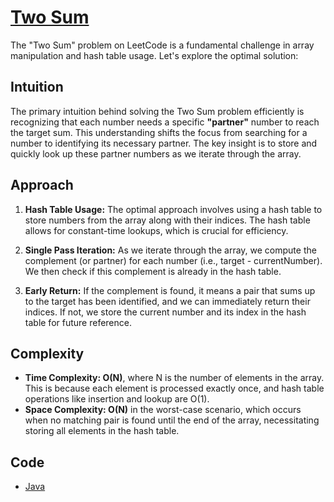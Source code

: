 # [Two Sum](https://leetcode.com/problems/two-sum/)

The "Two Sum" problem on LeetCode is a fundamental challenge in array manipulation and hash table usage. Let's explore
the optimal solution:

## Intuition

The primary intuition behind solving the Two Sum problem efficiently is recognizing that each number needs a specific
**"partner"** number to reach the target sum. This understanding shifts the focus from searching for a number to
identifying its necessary partner. The key insight is to store and quickly look up these partner numbers as we
iterate through the array.

## Approach

1. **Hash Table Usage:** The optimal approach involves using a hash table to store numbers from the array along with
   their indices. The hash table allows for constant-time lookups, which is crucial for efficiency.

2. **Single Pass Iteration:** As we iterate through the array, we compute the complement (or partner) for each number
   (i.e., target - currentNumber). We then check if this complement is already in the hash table.

3. **Early Return:** If the complement is found, it means a pair that sums up to the target has been identified, and we
   can immediately return their indices. If not, we store the current number and its index in the hash table for future
   reference.

## Complexity

- **Time Complexity: O(N)**, where N is the number of elements in the array. This is because each element is processed
  exactly once, and hash table operations like insertion and lookup are O(1).
- **Space Complexity: O(N)** in the worst-case scenario, which occurs when no matching pair is found until the end of
  the array, necessitating storing all elements in the hash table.

## Code

- [Java](../src/main/java/io/dksifoua/leetcode/twosum/Solution.java)